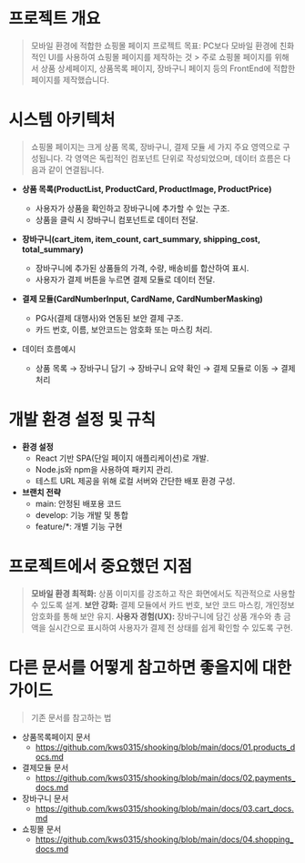 # 프로젝트 개요
> 모바일 환경에 적합한 쇼핑몰 페이지
> 프로젝트 목표: PC보다 모바일 환경에 친화적인 UI를 사용하여 쇼핑몰 페이지를 제작하는 것 
    > 주로 쇼핑몰 페이지를 위해서 상품 상세페이지, 상품목록 페이지, 장바구니 페이지 등의 FrontEnd에 적합한 페이지를 제작했습니다.

# 시스템 아키텍처
> 쇼핑몰 페이지는 크게 상품 목록, 장바구니, 결제 모듈 세 가지 주요 영역으로 구성됩니다. 각 영역은 독립적인 컴포넌트 단위로 작성되었으며, 데이터 흐름은 다음과 같이 연결됩니다.
- **상품 목록(ProductList, ProductCard, ProductImage, ProductPrice)**
  - 사용자가 상품을 확인하고 장바구니에 추가할 수 있는 구조.
  - 상품을 클릭 시 장바구니 컴포넌트로 데이터 전달.

- **장바구니(cart_item, item_count, cart_summary, shipping_cost, total_summary)**
  - 장바구니에 추가된 상품들의 가격, 수량, 배송비를 합산하여 표시.
  - 사용자가 결제 버튼을 누르면 결제 모듈로 데이터 전달.

- **결제 모듈(CardNumberInput, CardName, CardNumberMasking)**
  - PG사(결제 대행사)와 연동된 보안 결제 구조.
  - 카드 번호, 이름, 보안코드는 암호화 또는 마스킹 처리.

- 데이터 흐름예시
  - 상품 목록 → 장바구니 담기 → 장바구니 요약 확인 → 결제 모듈로 이동 → 결제 처리

# 개발 환경 설정 및 규칙
- **환경 설정**
  - React 기반 SPA(단일 페이지 애플리케이션)로 개발.
  - Node.js와 npm을 사용하여 패키지 관리.
  - 테스트 URL 제공을 위해 로컬 서버와 간단한 배포 환경 구성.
- **브랜치 전략**
  - main: 안정된 배포용 코드
  - develop: 기능 개발 및 통합
  - feature/*: 개별 기능 구현

# 프로젝트에서 중요했던 지점
> **모바일 환경 최적화:** 상품 이미지를 강조하고 작은 화면에서도 직관적으로 사용할 수 있도록 설계.
> **보안 강화:** 결제 모듈에서 카드 번호, 보안 코드 마스킹, 개인정보 암호화를 통해 보안 유지.
> **사용자 경험(UX):** 장바구니에 담긴 상품 개수와 총 금액을 실시간으로 표시하여 사용자가 결제 전 상태를 쉽게 확인할 수 있도록 구현.

# 다른 문서를 어떻게 참고하면 좋을지에 대한 가이드
> 기존 문서를 참고하는 법
- 상품목록페이지 문서
  - https://github.com/kws0315/shooking/blob/main/docs/01.products_docs.md
- 결제모듈 문서
  - https://github.com/kws0315/shooking/blob/main/docs/02.payments_docs.md
- 장바구니 문서
  - https://github.com/kws0315/shooking/blob/main/docs/03.cart_docs.md
- 쇼핑몰 문서
  - https://github.com/kws0315/shooking/blob/main/docs/04.shopping_docs.md
